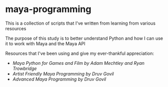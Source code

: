 # maya-programming
This is a collection of scripts that I've written from learning from various resources

The purpose of this study is to better understand Python and how I can use it to work with Maya and the Maya API

Resources that I've been using and give my ever-thankful appreciation:
<ul>
  <li><em>Maya Python for Games and Film by Adam Mechtley and Ryan Trowbridge</em>
</li>
  <li><em>Artist Friendly Maya Programming by Druv Govil</em>
</li>
  <li><em>Advanced Maya Programming by Druv Govil</em>
</li>
</ul>

